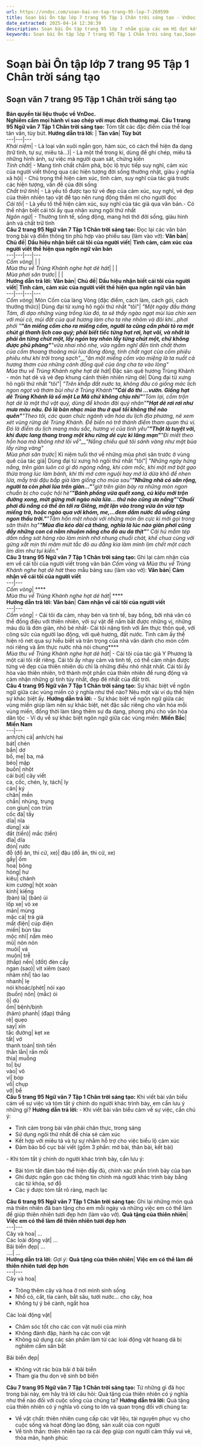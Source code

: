 ```yaml
---
url: https://vndoc.com/soan-bai-on-tap-trang-95-lop-7-269590
title: Soạn bài Ôn tập lớp 7 trang 95 Tập 1 Chân trời sáng tạo - VnDoc.com
date_extracted: 2025-04-14 12:38:39
description: Soạn bài Ôn tập trang 95 lớp 7 nhằm giúp các em HS đạt kết quả tốt trong quá trình làm bài tập và học tập môn Ngữ văn lớp 7 sách Chân trời sáng tạo.
keywords: Soạn bài Ôn tập lớp 7 trang 95 Tập 1 Chân trời sáng tạo,Soạn văn 7 trang 95 Tập 1 Chân trời sáng tạo,Ngữ văn 7 trang 95 Tập 1 Chân trời sáng tạo,soạn bài Ôn tập lớp 7 trang 95 Chân trời sáng tạo,Ôn tập lớp 7 trang 95 Chân trời sáng tạo,Ôn tập trang 95 lớp 7 Chân trời sáng tạo,Ôn tập trang 95,Soạn bài Ôn tập trang 95,Soạn bài Ôn tập,Ôn tập,Soạn Ôn tập trang 95,Soạn văn 7 Ôn tập trang 95,Soạn Ngữ văn 7 Ôn tập trang 95,Soạn bài Ôn tập trang 95 lớp 7,Soạn Ôn tập trang 95 lớp 7
---
```


# Soạn bài Ôn tập lớp 7 trang 95 Tập 1 Chân trời sáng tạo
## **Soạn văn 7 trang 95 Tập 1 Chân trời sáng tạo**
**Bản quyền tài liệu thuộc về VnDoc.  
Nghiêm cấm mọi hành vi sao chép với mục đích thương mại.**
**Câu 1 trang 95 Ngữ văn 7 Tập 1 Chân trời sáng tạo:** Tóm tắt các đặc điểm của thể loại tản văn, tùy bút.
**Hướng dẫn trả lời:**
| **Tản văn**| **Tùy bút**  
---|---|---  
 _Khái niệm_|  \- Là loại văn xuôi ngắn gọn, hàm súc, có cách thể hiện đa dạng \(trữ tình, tự sự, miêu tả...\)| \- Là một thể trong kí, dùng để ghi chép, miêu tả những hình ảnh, sự việc mà người quan sát, chứng kiến  
 _Tính chất_|  \- Mang tính chất chấm phá, bộc lộ trực tiếp suy nghĩ, cảm xúc của người viết thông qua các hiện tượng đời sống thường nhật, giàu ý nghĩa xã hội| \- Chú trọng thể hiện cảm xúc, tình cảm, suy nghĩ của tác giả trước các hiện tượng, vấn đề của đời sống  
 _Chất trữ tình_|  \- Là yếu tố được tạo từ vẻ đẹp của cảm xúc, suy nghĩ, vẻ đẹp của thiên nhiên tạo vật để tạo nên rung động thẩm mĩ cho người đọc  
 _Cái tôi_|  \- Là yếu tố thể hiện cảm xúc, suy nghĩ của tác giả qua văn bản.\- Có thể nhận biết cái tôi ấy qua nhân xưng ngôi thứ nhất  
 _Ngôn ngữ_|  \- Thường tinh tế, sống động, mang hơi thở đời sống, giàu hình ảnh và chất trữ tình  
**Câu 2 trang 95 Ngữ văn 7 Tập 1 Chân trời sáng tạo:** Đọc lại các văn bản trong bài và điền thông tin phù hợp vào phiếu sau \(làm vào vở\):
**Văn bản**| **Chủ đề**| **Dấu hiệu nhận biết cái tôi của người viết**| **Tình cảm, cảm xúc của người viết thể hiện qua ngôn ngữ văn bản**  
---|---|---|---  
 _Cốm vòng_| | |   
 _Mùa thu về Trùng Khánh nghe hạt dẻ hát_| | |   
 _Mùa phơi sân trước_| | |   
**Hướng dẫn trả lời:**
**Văn bản**| **Chủ đề**| **Dấu hiệu nhận biết cái tôi của người viết**| **Tình cảm, cảm xúc của người viết thể hiện qua ngôn ngữ văn bản**  
---|---|---|---  
 _Cốm vòng_|  Món Cốm của làng Vòng \(đặc điểm, cách làm, cách gói, cách thưởng thức\)| Dùng đại từ xưng hô ngôi thứ nhất "tôi"| _"Một ngày đầu tháng Tám, đi dạo những vùng trồng lúa đó, ta sẽ thấy ngào ngạt mùi lúa chín xen với mùi cỏ, mùi đất của quê hương làm cho ta nhẹ nhõm và đôi khi...phơi phới "__"ăn miếng cốm cho ra miếng cốm, người ta cũng cần phải tỏ ra một chút gì thanh lịch cao quý; phải biết tiếc từng hạt rơi, hạt vãi, và nhất là phải ăn từng chút một, lấy ngón tay nhón lấy từng chút một, chứ không được phũ phàng"__"vừa nhai nhỏ nhẹ, vừa ngẫm nghĩ đến tính chất thơm của cốm thoang thoảng mùi lúa đòng đòng, tính chất ngọt của cốm phiêu phiêu như khí trời trong sạch"__"ăn một miếng cốm vào miệng là ta nuốt cả hương thơm của những cánh đồng quê của ông cha ta vào lòng"_  
_Mùa thu về Trùng Khánh nghe hạt dẻ hát_|  Đặc sản quê hương Trùng Khánh - món hạt dẻ và vẻ đẹp khung cảnh thiên nhiên rừng dẻ| Dùng đại từ xưng hô ngôi thứ nhất "tôi"| _"Trên khắp đất nước ta, không đâu có giống mác lịch ngon ngọt và thơm bùi như ở Trùng Khánh"__"Cái đó thì ...vưỡn. Giống hạt dẻ Trùng Khánh là số một La Mã chứ không chịu nhì"__"Tóm lại, cốm trộn hạt dẻ là một thứ vật quý, dùng để khoản đãi quý nhân"__"Hạt dẻ rơi rơi như mưa màu nâu. Đó là bản nhạc mùa thu ở quê tôi không thể nào quên"__"Theo tôi, các quan chức ngành văn hóa du lịch địa phương, nê xem xét vùng rừng dẻ Trùng Khánh. Để biến nó trở thành điểm tham quan thú vị. Đó là điểm du lịch mang màu sắc, hương vị của tình yêu"__"Thật là tuyệt vời, khi được lang thang trong một khu rừng dẻ cực kì lãng mạn"__"Đi miết theo hồn hoa mà không nhớ lối về"__"Nắng chiều quê tôi sánh vàng như mật bủa lấy rừng vàng"_  
_Mùa phơi sân trước_|  Kỉ niệm tuổi thơ về những mùa phơi sân trước ở vùng quê của tác giả| Dùng đại từ xưng hô ngôi thứ nhất "tôi"| _"Những ngày hửng nắng, trên giàn luôn có gì đó ngóng nắng, khi cám mốc, khi một mớ bột gạo thừa trong lúc làm bánh, khi thì mớ cơm nguội hay mớ lá dừa khô để nhen lửa, mấy trái đậu bắp già làm giống cho mùa sau"__"Những nhà có sân rộng, người ta còn phơi lúa trên giàn..."__"giờ trên giàn bày ra những món ngon chuẩn bị cho cuộc hội hè"__"Bánh phồng vừa quết xong, củ kiệu mới trộn đường xong, mứt gừng mới ngào nửa lửa... thứ nào cũng ưa nắng"__"__Chuối phơi đủ nắng có thể ăn tới ra Giêng, mật lặn vào trong vừa ăn vừa tợp miếng trà, hoặc ngào qua với khóm, me,...đem dầm nước đá uống cũng ngon thấu trời."__"Tâm hồn mệt nhoài với những món ăn cực kì mời gọi trong sân thiên hạ"__"Mùa đìa kéo dài cả tháng, nghĩa là lúc nào giàn phơi cũng đầy những con cá nằm nhuộm nắng cho đỏ au da thịt"__" Cái hủ mắm tép dầm nắng sát hàng rào làm mình nhớ nhung chuối chát, khế chua cùng với gừng xắt mịn thì mâm mứt tắc đỏ au đằng kia làm mình lịm chết một cách lim dim như tụi kiến."_  
**Câu 3 trang 95 Ngữ văn 7 Tập 1 Chân trời sáng tạo:** Ghi lại cảm nhận của em về cái tôi của người viết trong văn bản _Cốm vòng_ và _Mùa thu về Trùng Khánh nghe hạt dẻ hát_ theo mẫu bảng sau \(làm vào vở\):
**Văn bản**| **Cảm nhận về cái tôi của người viết**  
---|---  
 _Cốm vòng_| ****  
_Mùa thu về Trùng Khánh nghe hạt dẻ hát_| ****  
**Hướng dẫn trả lời:**
**Văn bản**| **Cảm nhận về cái tôi của người viết**  
---|---  
 _Cốm vòng_|  \- Cái tôi đa cảm, nhạy bén và tinh tế, bay bổng, bởi nhà văn có thể đồng điệu với thiên nhiên, với sự vật để nắm bắt được những vị, những màu dù là đơn giản, nhỏ bé nhất\- Cái tôi nặng tình với ẩm thực thôn quê, với công sức của người lao động, với quê hương, đất nước. Tình cảm ấy thể hiện rõ nét qua sự hiểu biết và trân trọng của nhà văn dành cho món cốm nói riêng và ẩm thực nước nhà nói chung****  
_Mùa thu về Trùng Khánh nghe hạt dẻ hát_|  \- Cái tôi của tác giả Y Phương là một cái tôi rất riêng. Cái tôi ấy nhạy cảm và tinh tế, có thể cảm nhận được từng vẻ đẹp của thiên nhiên dù chỉ là những điều nhỏ nhặt nhất. Cái tôi ấy hòa vào thiên nhiên, trở thành một phần của thiên nhiên để rung động và cảm nhận những gì tinh túy nhất, đẹp đẽ nhất của đất trời.  
**Câu 4 trang 95 Ngữ văn 7 Tập 1 Chân trời sáng tạo:** Sự khác biệt về ngôn ngữ giữa các vùng miền có ý nghĩa như thế nào? Nêu một vài ví dụ thể hiện sự khác biệt ấy.
**Hướng dẫn trả lời:**
\- Sự khác biệt về ngôn ngữ giữa các vùng miền giúp làm nên sự khác biệt, nét đặc sắc riêng cho văn hóa mỗi vùng miền, đồng thời làm tăng thêm sự đa dạng, phong phú cho văn hóa dân tộc
\- Ví dụ về sự khác biệt ngôn ngữ giữa các vùng miền:
**Miền Bắc**| **Miền Nam**  
---|---  
anh/chị cả| anh/chị hai  
bát| chén  
bẩn| dơ  
bố, mẹ| ba, má  
béo| mập  
buồn| nhột  
cái bút| cây viết  
ca, cốc, chén, ly, tách| ly  
cân| ký  
chăn| mền  
chần| nhúng, trụng  
con giun| con trùn  
cốc đá| tẩy  
dĩa| nĩa  
dùng| xài  
đắt \(tiền\)| mắc \(tiền\)  
đĩa| dĩa  
đón| rước  
đỗ \(đồ ăn, thi cử, xe\)| đậu \(đồ ăn, thi cử, xe\)  
gầy| ốm  
hoa| bông  
hỏng| hư  
kiêu| chảnh  
kim cương| hột xoàn  
kính| kiếng  
\(bàn\) là| \(bàn\) ủi  
lốp xe| vỏ xe  
màn| mùng  
mặc cả| trả giá  
mất điện| cúp điện  
miến| bún tàu  
mộc nhĩ| nấm mèo  
mũ| nón nón  
muôi| vá  
muộn| trễ  
\(thắp\) nến| \(đốt\) đèn cầy  
ngan \(sao\)| vịt xiêm \(sao\)  
nhảm nhí| tào lao  
nhanh| lẹ  
nói khoác/phét| nói xạo  
\(buồn\) nôn| \(mắc\) ói  
ô| dù  
ốm| bệnh/bịnh  
\(hãm\) phanh| \(đạp\) thắng  
rẽ| quẹo  
say| xỉn  
tắc đường| kẹt xe  
tất| vớ  
thanh toán| tính tiền  
thằn lằn| rắn mối  
thìa| muỗng  
to| bự  
vào| vô  
ví| bóp  
vồ| chụp  
vỡ| bể  
**Câu 5 trang 95 Ngữ văn 7 Tập 1 Chân trời sáng tạo:** Khi viết bài văn biểu cảm về sự việc và tóm tắt ý chính do người khác trình bày, em cần lưu ý những gì?
**Hướng dẫn trả lời:**
\- Khi viết bài văn biểu cảm về sự việc, cần chú ý:
  * Tình cảm trong bài văn phải chân thực, trong sáng
  * Sử dụng ngôi thứ nhất để chia sẻ cảm xúc
  * Kết hợp với miêu tả và tự sự nhằm hỗ trợ cho việc biểu lộ cảm xúc
  * Đảm bảo bố cục bài viết \(gồm 3 phần: mở bài, thân bài, kết bài\)

\- Khi tóm tắt ý chính do người khác trình bày, cần lưu ý:
  * Bài tóm tắt đảm bảo thể hiện đầy đủ, chính xác phần trình bày của bạn
  * Ghi được ngắn gọn các thông tin chính mà người khác trình bày bằng các từ khóa, sơ đồ
  * Các ý được tóm tắt rõ ràng, mạch lạc

**Câu 6 trang 95 Ngữ văn 7 Tập 1 Chân trời sáng tạo:** Ghi lại những món quà mà thiên nhiên đã ban tặng cho em mỗi ngày và những việc em có thể làm để giúp thiên nhiên tươi đẹp hơn \(làm vào vở\).
**Quà tặng của thiên nhiên**| **Việc em có thể làm để thiên nhiên tươi đẹp hơn**  
---|---  
Cây và hoa| ...  
Các loài động vật| ...  
Bãi biển đẹp| ...  
....| ...  
**Hướng dẫn trả lời:**
_Gợi ý:_
**Quà tặng của thiên nhiên**| **Việc em có thể làm để thiên nhiên tươi đẹp hơn**  
---|---  
Cây và hoa| 
  * Trông thêm cây và hoa ở nơi mình sinh sống
  * Nhổ cỏ, cắt, tỉa cành, bắt sâu, tưới nước... cho cây, hoa
  * Không tự ý bẻ cành, ngắt hoa

Các loài động vật| 
  * Chăm sóc tốt cho các con vật nuôi của mình
  * Không đánh đập, hành hạ các con vật
  * Không sử dụng các sản phẩm làm từ các loài động vật hoang dã bị nghiêm cấm săn bắt

Bãi biển đẹp| 
  * Không vứt rác bừa bãi ở bãi biển
  * Tham gia thu dọn vệ sinh bờ biển

**Câu 7 trang 95 Ngữ văn 7 Tập 1 Chân trời sáng tạo:** Từ những gì đã học trong bài này, em hãy trả lời câu hỏi: Quà tặng của thiên nhiên có ý nghĩa như thế nào đối với cuộc sống của chúng ta?
**Hướng dẫn trả lời:**
Quà tặng của thiên nhiên có ý nghĩa vô cùng to lớn và quan trọng đối với chúng ta:
  * Về vật chất: thiên nhiên cung cấp các vật liệu, tài nguyên phục vụ cho cuộc sống và hoạt động lao động, sản xuất của con người
  * Về tinh thần: thiên nhiên tạo ra cái đẹp giúp con người cảm thấy vui vẻ, thỏa mãn, hạnh phúc

